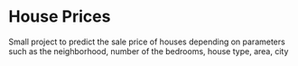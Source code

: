 # House Prices
Small project to predict the sale price of houses depending on parameters such as the neighborhood, number of the bedrooms, house type, area, city
